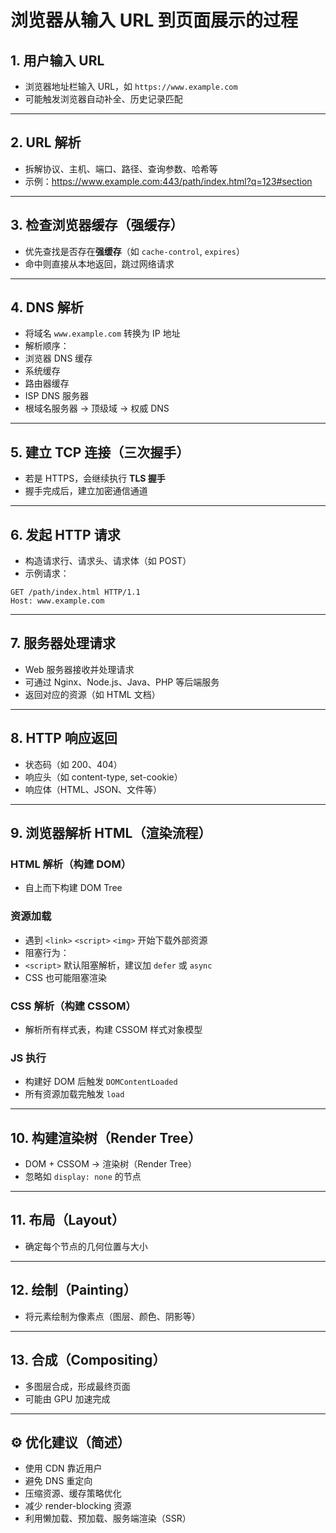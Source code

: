 # 浏览器从输入 URL 到页面展示的过程

## 1. 用户输入 URL

- 浏览器地址栏输入 URL，如 `https://www.example.com`
- 可能触发浏览器自动补全、历史记录匹配

---

## 2. URL 解析

- 拆解协议、主机、端口、路径、查询参数、哈希等
- 示例：<https://www.example.com:443/path/index.html?q=123#section>

---

## 3. 检查浏览器缓存（强缓存）

- 优先查找是否存在**强缓存**（如 `cache-control`, `expires`）
- 命中则直接从本地返回，跳过网络请求

---

## 4. DNS 解析

- 将域名 `www.example.com` 转换为 IP 地址
- 解析顺序：
- 浏览器 DNS 缓存
- 系统缓存
- 路由器缓存
- ISP DNS 服务器
- 根域名服务器 → 顶级域 → 权威 DNS

---

## 5. 建立 TCP 连接（三次握手）

- 若是 HTTPS，会继续执行 **TLS 握手**
- 握手完成后，建立加密通信通道

---

## 6. 发起 HTTP 请求

- 构造请求行、请求头、请求体（如 POST）
- 示例请求：

```http
GET /path/index.html HTTP/1.1
Host: www.example.com
```

---

## 7. 服务器处理请求

- Web 服务器接收并处理请求
- 可通过 Nginx、Node.js、Java、PHP 等后端服务
- 返回对应的资源（如 HTML 文档）

---

## 8. HTTP 响应返回

- 状态码（如 200、404）
- 响应头（如 content-type, set-cookie）
- 响应体（HTML、JSON、文件等）

---

## 9. 浏览器解析 HTML（渲染流程）

### HTML 解析（构建 DOM）

- 自上而下构建 DOM Tree

### 资源加载

- 遇到 `<link>` `<script>` `<img>` 开始下载外部资源
- 阻塞行为：
- `<script>` 默认阻塞解析，建议加 `defer` 或 `async`
- CSS 也可能阻塞渲染

### CSS 解析（构建 CSSOM）

- 解析所有样式表，构建 CSSOM 样式对象模型

### JS 执行

- 构建好 DOM 后触发 `DOMContentLoaded`
- 所有资源加载完触发 `load`

---

## 10. 构建渲染树（Render Tree）

- DOM + CSSOM → 渲染树（Render Tree）
- 忽略如 `display: none` 的节点

---

## 11. 布局（Layout）

- 确定每个节点的几何位置与大小

---

## 12. 绘制（Painting）

- 将元素绘制为像素点（图层、颜色、阴影等）

---

## 13. 合成（Compositing）

- 多图层合成，形成最终页面
- 可能由 GPU 加速完成

---

## ⚙️ 优化建议（简述）

- 使用 CDN 靠近用户
- 避免 DNS 重定向
- 压缩资源、缓存策略优化
- 减少 render-blocking 资源
- 利用懒加载、预加载、服务端渲染（SSR）
